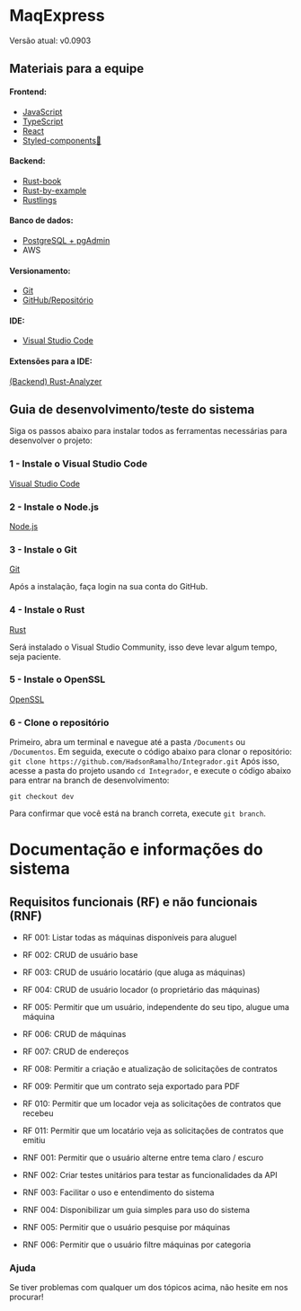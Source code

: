 # MaqExpress
Versão atual: v0.0903
## Materiais para a equipe
#### Frontend:
 - [JavaScript](https://developer.mozilla.org/pt-BR/docs/Learn/Getting_started_with_the_web/JavaScript_basics)
 - [TypeScript](https://www.typescriptlang.org/docs/handbook/typescript-in-5-minutes.html)
 - [React](https://react.dev/learn)
 - [Styled-components💅](https://styled-components.com/docs/basics#getting-started)
#### Backend:
- [Rust-book](https://rust-br.github.io/rust-book-pt-br/)
- [Rust-by-example](https://doc.rust-lang.org/stable/rust-by-example/) 
- [Rustlings](https://github.com/rust-lang/rustlings)
#### Banco de dados:
 - [PostgreSQL + pgAdmin](https://www.enterprisedb.com/downloads/postgres-postgresql-downloads)
 - AWS
 #### Versionamento:
  - [Git](https://git-scm.com/downloads)
  - [GitHub/Repositório](https://github.com/HadsonRamalho/Integrador)
 #### IDE:
  - [Visual Studio Code](https://code.visualstudio.com/)
   #### Extensões para a IDE:
   [(Backend) Rust-Analyzer](https://marketplace.visualstudio.com/items?itemName=rust-lang.rust-analyzer)

 ## Guia de desenvolvimento/teste do sistema
  Siga os passos abaixo para instalar todos as ferramentas necessárias para desenvolver o projeto:
 ### 1 - Instale o Visual Studio Code
  [Visual Studio Code](https://code.visualstudio.com/)
 ### 2 - Instale o Node.js
  [Node.js](https://nodejs.org/en/download/prebuilt-installer)
 ### 3 - Instale o Git

  [Git](https://git-scm.com/downloads)
  
Após a instalação, faça login na sua conta do GitHub.
 ### 4 - Instale o Rust

  [Rust](https://rustup.rs/)
  
Será instalado o Visual Studio Community, isso deve levar algum tempo, seja paciente.

### 5 - Instale o OpenSSL
  [OpenSSL](https://slproweb.com/products/Win32OpenSSL.html)

### 6 - Clone o repositório

Primeiro, abra um terminal e navegue até a pasta `/Documents` ou `/Documentos`.
  Em seguida, execute o código abaixo para clonar o repositório:
  `git clone https://github.com/HadsonRamalho/Integrador.git`
  Após isso, acesse a pasta do projeto usando `cd Integrador`, e execute o código abaixo para entrar na branch de desenvolvimento:

  `git checkout dev`
 
 Para confirmar que você está na branch correta, execute `git branch`.

# Documentação e informações do sistema
## Requisitos funcionais (RF) e não funcionais (RNF)
- RF 001: Listar todas as máquinas disponíveis para aluguel
- RF 002: CRUD de usuário base
- RF 003: CRUD de usuário locatário (que aluga as máquinas)
- RF 004: CRUD de usuário locador (o proprietário das máquinas)
- RF 005: Permitir que um usuário, independente do seu tipo, alugue uma máquina
- RF 006: CRUD de máquinas
- RF 007: CRUD de endereços
- RF 008: Permitir a criação e atualização de solicitações de contratos
- RF 009: Permitir que um contrato seja exportado para PDF
- RF 010: Permitir que um locador veja as solicitações de contratos que recebeu
- RF 011: Permitir que um locatário veja as solicitações de contratos que emitiu

- RNF 001: Permitir que o usuário alterne entre tema claro / escuro
- RNF 002: Criar testes unitários para testar as funcionalidades da API
- RNF 003: Facilitar o uso e entendimento do sistema
- RNF 004: Disponibilizar um guia simples para uso do sistema
- RNF 005: Permitir que o usuário pesquise por máquinas
- RNF 006: Permitir que o usuário filtre  máquinas por categoria


 ### Ajuda
  
Se tiver problemas com qualquer um dos tópicos acima, não hesite em nos procurar!
